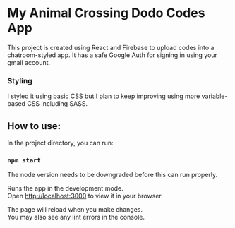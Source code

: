 # My Animal Crossing Dodo Codes App

This project is created using React and Firebase to upload codes into a chatroom-styled app. It has a safe Google Auth for signing in using your gmail account.

### Styling

I styled it using basic CSS but I plan to keep improving using more variable-based CSS including SASS.

## How to use:

In the project directory, you can run:

### `npm start`

The node version needs to be downgraded before this can run properly.

Runs the app in the development mode.\
Open [http://localhost:3000](http://localhost:3000) to view it in your browser.

The page will reload when you make changes.\
You may also see any lint errors in the console.


